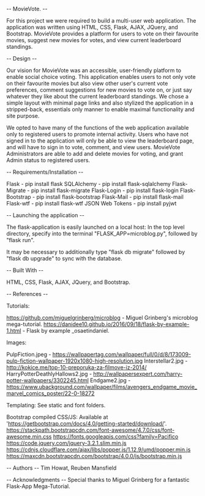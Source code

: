 -- MovieVote. --

For this project we were required to build a multi-user web application. The application was written using HTML, CSS, Flask, AJAX, JQuery, and Bootstrap. MovieVote provides a platform for users to vote on their favourite movies, suggest new movies for votes, and view current leaderboard standings. 


-- Design --

Our vision for MovieVote was an accessible, user-friendly platform to enable social choice voting. This application enables users to not only vote on their favourite movies but also view other user's current vote preferences, comment suggestions for new movies to vote on, or just say whatever they like about the current leaderboard standings. We chose a simple layout with minimal page links and also stylized the application in a stripped-back, essentials only manner to enable maximal functionality and site purpose.

We opted to have many of the functions of the web application available only to registered users to promote internal activity. Users who have not signed in to the application will only be able to view the leaderboard page, and will have to sign in to vote, comment, and view users. MovieVote Administrators are able to add and delete movies for voting, and grant Admin status to registered users.


-- Requirements/Installation --

Flask - pip install flask
SQLAlchemy - pip install flask-sqlalchemy
Flask-Migrate - pip install flask-migrate
Flask-Login - pip install flask-login
Flask-Bootstrap - pip install flask-bootstrap
Flask-Mail - pip install flask-mail
Flask-wtf - pip install flask-wtf
JSON Web Tokens - pip install pyjwt


-- Launching the application --

The flask-application is easily launched on a local host:
In the top level directory, specify into the terminal "FLASK_APP=microblog.py", followed by "flask run".

It may be necessary to additionally type "flask db migrate" followed by "flask db upgrade" to sync with the database.


-- Built With --

HTML, CSS, Flask, AJAX, JQuery, and Bootstrap.


-- References --

Tutorials:

https://github.com/miguelgrinberg/microblog - Miguel Grinberg's microblog mega-tutorial.
https://danidee10.github.io/2016/09/18/flask-by-example-1.html - Flask by example _osaetindaniel.

Images:

PulpFiction.jpeg - https://wallpapertag.com/wallpaper/full/0/d/8/173009-pulp-fiction-wallpaper-1920x1080-high-resolution.jpg
Interstellar2.jpg - http://kokice.me/top-10-preporuka-za-filmove-iz-2014/
HarryPotterDeathlyHallows2.jpg - http://wallpapersexpert.com/harry-potter-wallpapers/3302245.html
Endgame2.jpg - https://www.ubackground.com/wallpaper/films/avengers_endgame_movie_marvel_comics_poster/22-0-18272

Templating:
See static and font folders.

Bootstrap compiled CSS/JS: Available at 'https://getbootstrap.com/docs/4.0/getting-started/download/'.
https://stackpath.bootstrapcdn.com/font-awesome/4.7.0/css/font-awesome.min.css
https://fonts.googleapis.com/css?family=Pacifico
https://code.jquery.com/jquery-3.2.1.slim.min.js
https://cdnjs.cloudflare.com/ajax/libs/popper.js/1.12.9/umd/popper.min.js 
https://maxcdn.bootstrapcdn.com/bootstrap/4.0.0/js/bootstrap.min.js 


-- Authors --
Tim Howat, Reuben Mansfield

-- Acknowledgments --
Special thanks to Miguel Grinberg for a fantastic Flask-App Mega-Tutorial.

